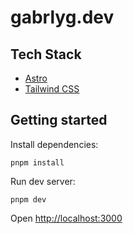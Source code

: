 # gabrlyg.dev

## Tech Stack

- [Astro](https://astro.build/)
- [Tailwind CSS](https://tailwindcss.com/)

## Getting started

Install dependencies:

```shell
pnpm install
```

Run dev server:

```shell
pnpm dev
```

Open <http://localhost:3000>
